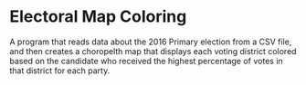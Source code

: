 # Electoral Map Coloring

A program that reads data about the 2016 Primary election from a CSV file, and then creates a choropelth map
that displays each voting district colored based on the candidate who received the highest percentage of votes in
that district for each party.
